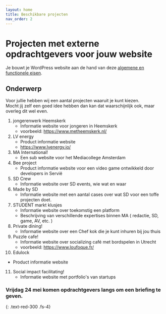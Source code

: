 ```yaml
---
layout: home
title: Beschikbare projecten
nav_order: 2
---
```


# Projecten met externe opdrachtgevers voor jouw website
Je bouwt je WordPress website aan de hand van deze [algemene en functionele eisen](project_requirements.md).

## Onderwerp 
Voor jullie hebben wij een aantal projecten waaruit je kunt kiezen.  
Mocht jij zelf een goed idee hebben dan kan dat waarschijnlijk ook, maar overleg dit wel even.   
1. jongerenwerk Heemskerk 
   - Informatie website voor jongeren in Heemskerk
   - voorbeeld: https://www.metheemskerk.nl/
2. LV energy
   - Product informatie website
   - https://www.lvenergy.io/
3. MA International!
   - Een sub website voor het Mediacollege Amsterdam
4. Bee project
   - Product informatie website voor een video game ontwikkeld door developers in Servië
5. SD Crew
   - Informatie website over SD events, wie wat en waar
6. Made by SD 
   - Informatie website met een aantal cases over wat SD voor een toffe projecten doet.
7. STUDENT markt klusjes
   - Informatie website over toekomstig een platform 
   - Beschrijving van verschillende expertises binnen MA ( redactie, SD, game, AV, etc. )
8. Private dining!
   - Informatie website over een Chef kok die je kunt inhuren bij jou thuis
9. Puzzle cafe! 
   - Informatie website over socializing café met bordspelen in Utrecht
   - voorbeeld: https://www.loufoque.fr/
10. Edulock
   - Product informatie website
11. Social impact facilitating!
    - Informatie website met portfolio's van startups

### Vrijdag 24 mei komen opdrachtgevers langs om een briefing te geven.
{: .text-red-300 .fs-4}
